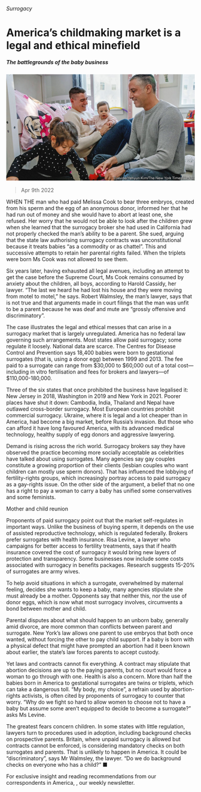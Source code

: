 ###### Surrogacy

# America’s childmaking market is a legal and ethical minefield 

##### The battlegrounds of the baby business 

![image](images/20220409_USP001_0.jpg) 

> Apr 9th 2022 

WHEN THE man who had paid Melissa Cook to bear three embryos, created from his sperm and the egg of an anonymous donor, informed her that he had run out of money and she would have to abort at least one, she refused. Her worry that he would not be able to look after the children grew when she learned that the surrogacy broker she had used in California had not properly checked the man’s ability to be a parent. She sued, arguing that the state law authorising surrogacy contracts was unconstitutional because it treats babies “as a commodity or as chattel”. This and successive attempts to retain her parental rights failed. When the triplets were born Ms Cook was not allowed to see them.

Six years later, having exhausted all legal avenues, including an attempt to get the case before the Supreme Court, Ms Cook remains consumed by anxiety about the children, all boys, according to Harold Cassidy, her lawyer. “The last we heard he had lost his house and they were moving from motel to motel,” he says. Robert Walmsley, the man’s lawyer, says that is not true and that arguments made in court filings that the man was unfit to be a parent because he was deaf and mute are “grossly offensive and discriminatory”.


The case illustrates the legal and ethical messes that can arise in a surrogacy market that is largely unregulated. America has no federal law governing such arrangements. Most states allow paid surrogacy; some regulate it loosely. National data are scarce. The Centres for Disease Control and Prevention says 18,400 babies were born to gestational surrogates (that is, using a donor egg) between 1999 and 2013. The fee paid to a surrogate can range from $30,000 to $60,000 out of a total cost—including in vitro fertilisation and fees for brokers and lawyers—of $110,000-180,000.

Three of the six states that once prohibited the business have legalised it: New Jersey in 2018, Washington in 2019 and New York in 2021. Poorer places have shut it down: Cambodia, India, Thailand and Nepal have outlawed cross-border surrogacy. Most European countries prohibit commercial surrogacy. Ukraine, where it is legal and a lot cheaper than in America, had become a big market, before Russia’s invasion. But those who can afford it have long favoured America, with its advanced medical technology, healthy supply of egg donors and aggressive lawyering.

Demand is rising across the rich world. Surrogacy brokers say they have observed the practice becoming more socially acceptable as celebrities have talked about using surrogates. Many agencies say gay couples constitute a growing proportion of their clients (lesbian couples who want children can mostly use sperm donors). That has influenced the lobbying of fertility-rights groups, which increasingly portray access to paid surrogacy as a gay-rights issue. On the other side of the argument, a belief that no one has a right to pay a woman to carry a baby has unified some conservatives and some feminists.

Mother and child reunion

Proponents of paid surrogacy point out that the market self-regulates in important ways. Unlike the business of buying sperm, it depends on the use of assisted reproductive technology, which is regulated federally. Brokers prefer surrogates with health insurance. Risa Levine, a lawyer who campaigns for better access to fertility treatments, says that if health insurance covered the cost of surrogacy it would bring new layers of protection and transparency. Some businesses now include some costs associated with surrogacy in benefits packages. Research suggests 15-20% of surrogates are army wives.

To help avoid situations in which a surrogate, overwhelmed by maternal feeling, decides she wants to keep a baby, many agencies stipulate she must already be a mother. Opponents say that neither this, nor the use of donor eggs, which is now what most surrogacy involves, circumvents a bond between mother and child.

Parental disputes about what should happen to an unborn baby, generally amid divorce, are more common than conflicts between parent and surrogate. New York’s law allows one parent to use embryos that both once wanted, without forcing the other to pay child support. If a baby is born with a physical defect that might have prompted an abortion had it been known about earlier, the state’s law forces parents to accept custody.

Yet laws and contracts cannot fix everything. A contract may stipulate that abortion decisions are up to the paying parents, but no court would force a woman to go through with one. Health is also a concern. More than half the babies born in America to gestational surrogates are twins or triplets, which can take a dangerous toll. “My body, my choice”, a refrain used by abortion-rights activists, is often cited by proponents of surrogacy to counter that worry. “Why do we fight so hard to allow women to choose not to have a baby but assume some aren’t equipped to decide to become a surrogate?” asks Ms Levine.

The greatest fears concern children. In some states with little regulation, lawyers turn to procedures used in adoption, including background checks on prospective parents. Britain, where unpaid surrogacy is allowed but contracts cannot be enforced, is considering mandatory checks on both surrogates and parents. That is unlikely to happen in America. It could be “discriminatory”, says Mr Walmsley, the lawyer. “Do we do background checks on everyone who has a child?” ■

For exclusive insight and reading recommendations from our correspondents in America, , our weekly newsletter.

